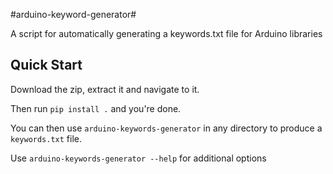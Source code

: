 #arduino-keyword-generator#

A script for automatically generating a keywords.txt file for Arduino libraries

## Quick Start ##
Download the zip, extract it and navigate to it.

Then run ```pip install .``` and you're done.

You can then use ```arduino-keywords-generator``` in any directory to produce a ```keywords.txt``` file.

Use ```arduino-keywords-generator --help``` for additional options